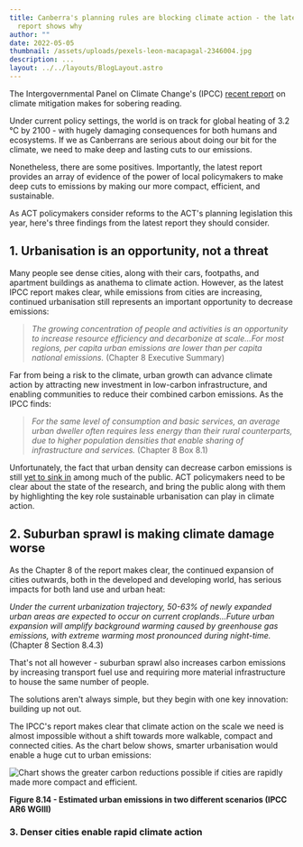 ```yaml
---
title: Canberra's planning rules are blocking climate action - the latest IPCC
  report shows why
author: ""
date: 2022-05-05
thumbnail: /assets/uploads/pexels-leon-macapagal-2346004.jpg
description: ...
layout: ../../layouts/BlogLayout.astro
---
```

The Intergovernmental Panel on Climate Change's (IPCC) [recent report](https://www.ipcc.ch/report/sixth-assessment-report-working-group-3/) on climate mitigation makes for sobering reading.

Under current policy settings, the world is on track for global heating of 3.2 °C by 2100 - with hugely damaging consequences for both humans and ecosystems. If we as Canberrans are serious about doing our bit for the climate, we need to make deep and lasting cuts to our emissions.

Nonetheless, there are some positives. Importantly, the latest report provides an array of evidence of the power of local policymakers to make deep cuts to emissions by making our more compact, efficient, and sustainable. 

As ACT policymakers consider reforms to the ACT's planning legislation this year, here's three findings from the latest report they should consider.

## 1. Urbanisation is an opportunity, not a threat

Many people see dense cities, along with their cars, footpaths, and apartment buildings as anathema to climate action. However, as the latest IPCC report makes clear, while emissions from cities are increasing, continued urbanisation still represents an important opportunity to decrease emissions:

> *The growing concentration of people and activities is an opportunity to increase resource efficiency and decarbonize at scale...For most regions, per capita urban emissions are lower than per capita national emissions.* (Chapter 8 Executive Summary)

Far from being a risk to the climate, urban growth can advance climate action by attracting new investment in low-carbon infrastructure, and enabling communities to reduce their combined carbon emissions. As the IPCC finds:

> *For the same level of consumption and basic services, an average urban dweller often requires less energy than their rural counterparts, due to higher population densities that enable sharing of infrastructure and services.* (Chapter 8 Box 8.1)

Unfortunately, the fact that urban density can decrease carbon emissions is still [yet to sink in](https://twitter.com/sam_d_1995/status/1514389429120552960) among much of the public. ACT policymakers need to be clear about the state of the research, and bring the public along with them by highlighting the key role sustainable urbanisation can play in climate action.

## 2. Suburban sprawl is making climate damage worse

As the Chapter 8 of the report makes clear, the continued expansion of cities outwards, both in the developed and developing world, has serious impacts for both land use and urban heat:

*Under the current urbanization trajectory, 50-63% of newly expanded urban areas are expected to occur on current croplands...Future urban expansion will amplify background warming caused by greenhouse gas emissions, with extreme warming most pronounced during night-time.* (Chapter 8 Section 8.4.3)

That's not all however - suburban sprawl also increases carbon emissions by increasing transport fuel use and requiring more material infrastructure to house the same number of people. 

The solutions aren't always simple, but they begin with one key innovation: building up not out. 

The IPCC's report makes clear that climate action on the scale we need is almost impossible without a shift towards more walkable, compact and connected cities. As the chart below shows, smarter urbanisation would enable a huge cut to urban emissions:

![Chart shows the greater carbon reductions possible if cities are rapidly made more compact and efficient.](/assets/uploads/screen-shot-2022-05-05-at-9.37.38-pm.png)

**Figure 8.14 - Estimated urban emissions in two different scenarios (IPCC AR6 WGIII)**

### 3. Denser cities enable rapid climate action